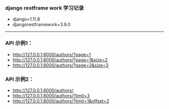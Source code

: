 ### django restframe work 学习记录

- django=1.11.8
- djangorestframework=3.9.0

* * *

### API 示例1：
- http://127.0.0.1:8000/authors/?page=1
- http://127.0.0.1:8000/authors/?page=1&size=2
- http://127.0.0.1:8000/authors/?page=2&size=3

### API 示例2：
- http://127.0.0.1:8000/authors/
- http://127.0.0.1:8000/authors/?limit=3
- http://127.0.0.1:8000/authors/?limit=1&offset=2



